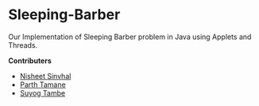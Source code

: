 # Sleeping-Barber
Our Implementation of Sleeping Barber problem in Java using Applets and Threads.

**Contributers**
* <a href="https://github.com/Ashniu123">Nisheet Sinvhal</a>
* <a href="https://github.com/parthv21">Parth Tamane</a>
* <a href="https://github.com/suyogT52">Suyog Tambe</a>

